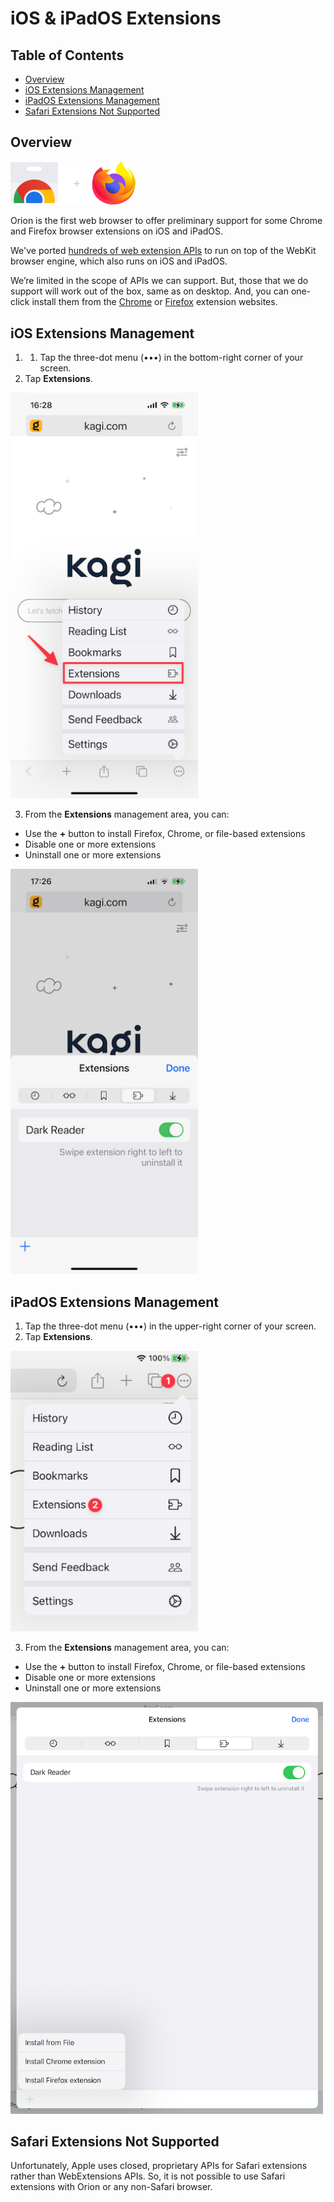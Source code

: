 #  iOS & iPadOS Extensions

## Table of Contents

- [Overview](#overview)
- [iOS Extensions Management](#ios_management)
- [iPadOS Extensions Management](#ipados_management)
- [Safari Extensions Not Supported](#safari)

<a name="overview"></a>
## Overview

<img src="media/extensions-google-firefox.png" width="200" alt="Chrome & Firefox Logos"><br />

Orion is the first web browser to offer preliminary support for some Chrome and Firefox browser extensions on iOS and iPadOS.

We've ported [hundreds of web extension APIs](macos-extensions.md#chrome_and_firefox) to run on top of the WebKit browser engine, which also runs on iOS and iPadOS.

We’re limited in the scope of APIs we can support. But, those that we do support will work out of the box, same as on desktop. And, you can one-click install them from the [Chrome](https://chrome.google.com/webstore/category/extensions) or [Firefox](https://addons.mozilla.org/en-US/firefox/extensions/) extension websites.

<a name="ios_management"></a>
## iOS Extensions Management

1. 1. Tap the three-dot menu (•••) in the bottom-right corner of your screen.
2. Tap **Extensions**.

<img src="media/ios_manage_extensions_1.png" width="300" alt="iOS Extensions Menu Choice"><br />

3. From the **Extensions** management area, you can:
  - Use the **+** button to install Firefox, Chrome, or file-based extensions
  - Disable one or more extensions
  - Uninstall one or more extensions
  
  <img src="media/ios_manage_extensions_2.png" width="300" alt="iOS Extensions Management Area"><br />

<a name="ipados_management"></a>
## iPadOS Extensions Management

1. Tap the three-dot menu (•••) in the upper-right corner of your screen.
2. Tap **Extensions**.

<img src="media/ipados_manage_extensions_1.png" width="300" alt="iPadOS Extensions Menu Choice"><br />

3. From the **Extensions** management area, you can:
  - Use the **+** button to install Firefox, Chrome, or file-based extensions
  - Disable one or more extensions
  - Uninstall one or more extensions

  <img src="media/ipados_manage_extensions_2.png" width="500" alt="iPadOS Extensions Management Area"><br />
  
  <a name="safari"></a>
## Safari Extensions Not Supported

Unfortunately, Apple uses closed, proprietary APIs for Safari extensions rather than WebExtensions APIs. So, it is not possible to use Safari extensions with Orion or any non-Safari browser.